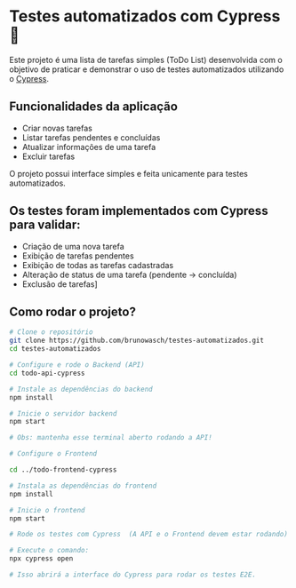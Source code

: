 # Testes automatizados com Cypress 🤖

Este projeto é uma lista de tarefas simples (ToDo List) desenvolvida com o objetivo de praticar e demonstrar o uso de testes automatizados utilizando o [Cypress](https://www.cypress.io).

## Funcionalidades da aplicação
- Criar novas tarefas
- Listar tarefas pendentes e concluídas
- Atualizar informações de uma tarefa
- Excluir tarefas

O projeto possui interface simples e feita unicamente para testes automatizados.

## Os testes foram implementados com Cypress para validar:
- Criação de uma nova tarefa
- Exibição de tarefas pendentes
- Exibição de todas as tarefas cadastradas
- Alteração de status de uma tarefa (pendente → concluída)
- Exclusão de tarefas]

## Como rodar o projeto?
```bash
# Clone o repositório
git clone https://github.com/brunowasch/testes-automatizados.git
cd testes-automatizados

# Configure e rode o Backend (API)
cd todo-api-cypress

# Instale as dependências do backend 
npm install

# Inicie o servidor backend
npm start

# Obs: mantenha esse terminal aberto rodando a API!

# Configure o Frontend

cd ../todo-frontend-cypress

# Instala as dependências do frontend
npm install

# Inicie o frontend
npm start

# Rode os testes com Cypress  (A API e o Frontend devem estar rodando)

# Execute o comando:
npx cypress open

# Isso abrirá a interface do Cypress para rodar os testes E2E.

```
